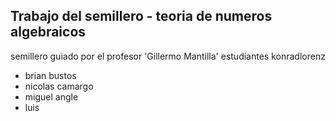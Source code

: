 Trabajo del semillero - teoria de numeros algebraicos
-------------------------------------------------------

semillero guiado por el profesor 'Gillermo Mantilla' 
estudiantes konradlorenz 
- brian bustos 
- nicolas camargo
- miguel angle
- luis